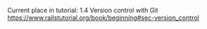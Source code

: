Current place in tutorial: 
1.4 Version control with Git
https://www.railstutorial.org/book/beginning#sec-version_control
